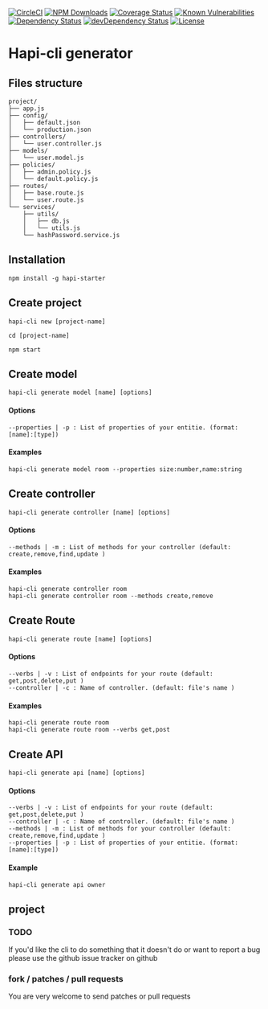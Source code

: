 [![CircleCI](https://img.shields.io/circleci/project/github/RedSparr0w/node-csgo-parser.svg)](https://circleci.com/gh/AMoreaux/hapi-cli)
[![NPM Downloads](https://img.shields.io/npm/dm/hapi-starter.svg)](https://www.npmjs.com/package/hapi-starter)
[![Coverage Status](https://coveralls.io/repos/github/AMoreaux/hapi-cli/badge.svg?branch=master)](https://coveralls.io/github/AMoreaux/hapi-cli?branch=master)
[![Known Vulnerabilities](https://snyk.io/test/github/amoreaux/hapi-cli/badge.svg)](https://snyk.io/test/github/amoreaux/hapi-cli)
<a href="https://david-dm.org/amoreaux/hapi-cli"><img src="https://david-dm.org/amoreaux/hapi-cli.svg" alt="Dependency Status"></a>
<a href="https://david-dm.org/amoreaux/hapi-cli/?type=dev"><img src="https://david-dm.org/amoreaux/hapi-cli/dev-status.svg" alt="devDependency Status"></a>
[![License](http://img.shields.io/npm/l/@ljharb/eslint-config.svg)](http://img.shields.io/npm/l/@ljharb/eslint-config.svg)

# Hapi-cli generator


## Files structure

```
project/
├── app.js
├── config/
│   ├── default.json
│   └── production.json
├── controllers/
│   └── user.controller.js
├── models/
│   └── user.model.js
├── policies/
│   ├── admin.policy.js
│   └── default.policy.js
├── routes/
│   ├── base.route.js
│   └── user.route.js
└── services/
    ├── utils/
    │   ├── db.js
    │   └── utils.js
    └── hashPassword.service.js
```
## Installation

    npm install -g hapi-starter

## Create project

    hapi-cli new [project-name]

    cd [project-name]

    npm start

## Create model

    hapi-cli generate model [name] [options]
    
#### Options

    --properties | -p : List of properties of your entitie. (format: [name]:[type])
    
#### Examples

    hapi-cli generate model room --properties size:number,name:string

## Create controller

    hapi-cli generate controller [name] [options]
    
#### Options

    --methods | -m : List of methods for your controller (default: create,remove,find,update )

#### Examples

    hapi-cli generate controller room
    hapi-cli generate controller room --methods create,remove

## Create Route

    hapi-cli generate route [name] [options]
    
#### Options

    --verbs | -v : List of endpoints for your route (default: get,post,delete,put )
    --controller | -c : Name of controller. (default: file's name )
    
#### Examples

    hapi-cli generate route room
    hapi-cli generate route room --verbs get,post
    
## Create API

    hapi-cli generate api [name] [options]
    
#### Options

    --verbs | -v : List of endpoints for your route (default: get,post,delete,put )
    --controller | -c : Name of controller. (default: file's name )
    --methods | -m : List of methods for your controller (default: create,remove,find,update )
    --properties | -p : List of properties of your entitie. (format: [name]:[type])

#### Example

    hapi-cli generate api owner
    
    
##  project
    
### TODO

If you'd like the cli to do something that it doesn't do or want to report a bug please use the github issue tracker on github

### fork / patches / pull requests

You are very welcome to send patches or pull requests
